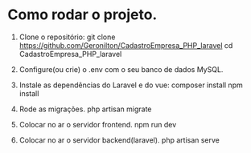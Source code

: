 # Como rodar o projeto.
1. Clone o repositório:
git clone https://github.com/Geronilton/CadastroEmpresa_PHP_laravel
cd CadastroEmpresa_PHP_laravel

2. Configure(ou crie) o .env com o seu banco de dados MySQL.
3. Instale as dependências do Laravel e do vue:
    composer install
   npm install
4. Rode as migrações.
    php artisan migrate
5. Colocar no ar o servidor frontend.
    npm run dev
6. Colocar no ar o servidor backend(laravel).
    php artisan serve
